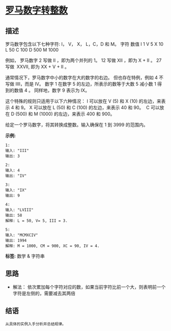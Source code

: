 # [ 罗马数字转整数 ][title]

## 描述
罗马数字包含以下七种字符: I， V， X， L，C，D 和 M。
    字符       数值
    I          1
    V          5
    X          10
    L          50
    C          100
    D          500
    M          1000
    
例如， 罗马数字 2 写做 II ，即为两个并列的 1。
      12 写做 XII ，即为 X + II 。
      27 写做  XXVII, 即为 XX + V + II 。

通常情况下，罗马数字中小的数字在大的数字的右边。
但也存在特例，例如 4 不写做 IIII，而是 IV。
数字 1 在数字 5 的左边，所表示的数等于大数 5 减小数 1 得到的数值 4 。
同样地，数字 9 表示为 IX。

这个特殊的规则只适用于以下六种情况：
I 可以放在 V (5) 和 X (10) 的左边，来表示 4 和 9。
X 可以放在 L (50) 和 C (100) 的左边，来表示 40 和 90。 
C 可以放在 D (500) 和 M (1000) 的左边，来表示 400 和 900。

给定一个罗马数字，将其转换成整数。输入确保在 1 到 3999 的范围内。

**示例:**
```
1:
输入: "III"
输出: 3

2:
输入: 4
输出: "IV"

3:
输入: "IX"
输出: 9

4:
输入: "LVIII"
输出: 58
解释: L = 50, V= 5, III = 3.

5:
输入: "MCMXCIV"
输出: 1994
解释: M = 1000, CM = 900, XC = 90, IV = 4.

```


**标签:** 数学 & 字符串


## 思路
+ 解法： 
  依次累加每个字符对应的数，如果当前字符比前一个大，则表明前一个字符是左侧的，需要减去其两倍
 
## 结语
    从具体的实例入手分析并总结规律。
    
  
[title]: https://leetcode-cn.com/problems/roman-to-integer/